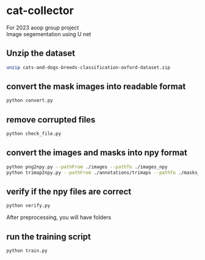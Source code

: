 # cat-collector
For 2023 aoop group project  
Image segementation using U net

## Unzip the dataset
``` bash
unzip cats-and-dogs-breeds-classification-oxford-dataset.zip
```
## convert the mask images into readable format
```bash
python convert.py
```
## remove corrupted files
```bash
python check_file.py
```
## convert the images and masks into npy format
```bash
python png2npy.py --pathFrom ./images --pathTo ./images_npy
python trimap2npy.py --pathFrom ./annotations/trimaps --pathTo ./masks_npy
```
## verify if the npy files are correct
```bash
python verify.py
```
After preprocessing, you will have folders 

## run the training script
```bash
python train.py
```